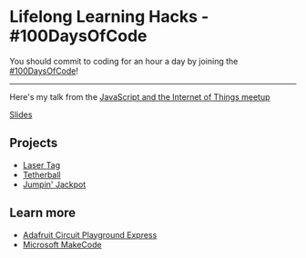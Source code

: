# Lifelong Learning Hacks - #100DaysOfCode

You should commit to coding for an hour a day by joining the [#100DaysOfCode](http://www.100daysofcode.com/)!

----

Here's my talk from the [JavaScript and the Internet of Things meetup](https://www.meetup.com/JavaScript-and-the-Internet-of-Things/events/248471273/)

[Slides](https://www.slideshare.net/CraigDennis3/lifelong-learning-hacks-100daysofcode-iot-edition)

## Projects
* [Laser Tag](https://github.com/craigsdennis/adafruit-lasertag)
* [Tetherball](https://github.com/craigsdennis/adafruit-tetherball)
* [Jumpin' Jackpot](https://github.com/craigsdennis/adafruit-jumprope)

## Learn more
* [Adafruit Circuit Playground Express](https://www.adafruit.com/product/3333)
* [Microsoft MakeCode](https://makecode.com/)
